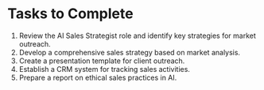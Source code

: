 # Tasks to Complete

1. Review the AI Sales Strategist role and identify key strategies for market outreach.
2. Develop a comprehensive sales strategy based on market analysis.
3. Create a presentation template for client outreach.
4. Establish a CRM system for tracking sales activities.
5. Prepare a report on ethical sales practices in AI.
